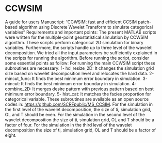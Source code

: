 # CCWSIM

A guide for users 
Manuscript: “CCWSIM: fast and efficient CCSIM patch-based algorithm using Discrete Wavelet Transform to simulate categorical variables”
Requirements and important points: 
The present MATLAB scripts were written for the multiple-point geostatistical simulation by CCWSIM algorithm. These scripts perform categorical 2D simulation for binary variables. Furthermore, the scripts handle up to three level of the wavelet decomposition. We tried all the input parameters be sufficiently explained in the scripts for running the algorithm. Before running the script, consider some essential points as follow: 
For running the main CCWSIM script these subroutines are necessary: 
1- hd_resize_2D: It changes the simulation grid size based on wavelet decomposition level and relocates the hard data.
2- mincut_func: It finds the best minimum error boundary in simulation.
3- mincut: It finds the best minimum error boundary in simulation.
4- combine_2D: It merges desire pattern with previous pattern based on best minimum error boundary. 
5- hist_cat: It matches the facies proportion for categorical variable.
These subroutines are available as an open source codes in: https://github.com/SCRFpublic/MS_CCSIM.
For the simulation in the first level of the wavelet decomposition, the size of ti, simulation grid, OL and T should be even. 
For the simulation in the second level of the wavelet decomposition the size of ti, simulation grid, OL and T should be a factor of four. 
For the simulation in the third level of the wavelet decomposition the size of ti, simulation grid, OL and T should be a factor of eight. 
